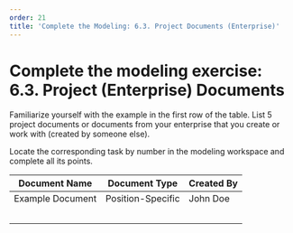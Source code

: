```yaml
---
order: 21
title: 'Complete the Modeling: 6.3. Project Documents (Enterprise)'
---
```


# Complete the modeling exercise: 6.3. Project (Enterprise) Documents

Familiarize yourself with the example in the first row of the table. List 5 project documents or documents from your enterprise that you create or work with (created by someone else).

Locate the corresponding task by number in the modeling workspace and complete all its points.

| Document Name        | Document Type        | Created By        |
|----------------------|----------------------|-------------------|
| Example Document     | Position-Specific    | John Doe          |
|                      |                      |                   |
|                      |                      |                   |
|                      |                      |                   |
|                      |                      |                   |
|                      |                      |                   |